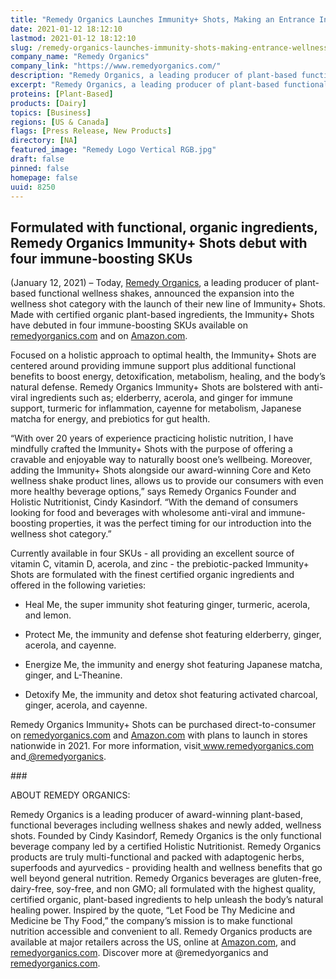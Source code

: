 ```yaml
---
title: "Remedy Organics Launches Immunity+ Shots, Making an Entrance Into the Wellness Shot Category"
date: 2021-01-12 18:12:10
lastmod: 2021-01-12 18:12:10
slug: /remedy-organics-launches-immunity-shots-making-entrance-wellness-shot-category
company_name: "Remedy Organics"
company_link: "https://www.remedyorganics.com/"
description: "Remedy Organics, a leading producer of plant-based functional wellness shakes, today announced its expansion into the wellness shot category with the launch of their new line of Immunity+ Shots."
excerpt: "Remedy Organics, a leading producer of plant-based functional wellness shakes, today announced its expansion into the wellness shot category with the launch of their new line of Immunity+ Shots."
proteins: [Plant-Based]
products: [Dairy]
topics: [Business]
regions: [US & Canada]
flags: [Press Release, New Products]
directory: [NA]
featured_image: "Remedy Logo Vertical RGB.jpg"
draft: false
pinned: false
homepage: false
uuid: 8250
---
```

<h2>Formulated with functional, organic ingredients, Remedy Organics Immunity+ Shots debut with four immune-boosting SKUs</h2>
<p>(January 12, 2021) – Today, <a href="https://www.remedyorganics.com/">Remedy Organics</a>, a leading producer of plant-based functional wellness shakes, announced the expansion into the wellness shot category with the launch of their new line of Immunity+ Shots. Made with certified organic plant-based ingredients, the Immunity+ Shots have debuted in four immune-boosting SKUs available on <a href="http://remedyorganics.com/">remedyorganics.com</a> and on <a href="http://amazon.com/">Amazon.com</a>.</p>
<p>Focused on a holistic approach to optimal health, the Immunity+ Shots are centered around providing immune support plus additional functional benefits to boost energy, detoxification, metabolism, healing, and the body’s natural defense. Remedy Organics Immunity+ Shots are bolstered with anti-viral ingredients such as; elderberry, acerola, and ginger for immune support, turmeric for inflammation, cayenne for metabolism, Japanese matcha for energy, and prebiotics for gut health.</p>
<p>“With over 20 years of experience practicing holistic nutrition, I have mindfully crafted the Immunity+ Shots with the purpose of offering a cravable and enjoyable way to naturally boost one’s wellbeing. Moreover, adding the Immunity+ Shots alongside our award-winning Core and Keto wellness shake product lines, allows us to provide our consumers with even more healthy beverage options,” says Remedy Organics Founder and Holistic Nutritionist, Cindy Kasindorf. “With the demand of consumers looking for food and beverages with wholesome anti-viral and immune-boosting properties, it was the perfect timing for our introduction into the wellness shot category.”</p>
<p>Currently available in four SKUs - all providing an excellent source of vitamin C, vitamin D, acerola, and zinc - the prebiotic-packed Immunity+ Shots are formulated with the finest certified organic ingredients and offered in the following varieties:</p>
<ul>
<li dir="ltr">
<p>Heal Me, the super immunity shot featuring ginger, turmeric, acerola, and lemon.</p>
</li>
<li dir="ltr">
<p>Protect Me, the immunity and defense shot featuring elderberry, ginger, acerola, and cayenne.</p>
</li>
<li dir="ltr">
<p>Energize Me, the immunity and energy shot featuring Japanese matcha, ginger, and L-Theanine.</p>
</li>
<li dir="ltr">
<p>Detoxify Me, the immunity and detox shot featuring activated charcoal, ginger, acerola, and cayenne.</p>
</li>
</ul>
<p>Remedy Organics Immunity+ Shots can be purchased direct-to-consumer on <a href="http://remedyorganics.com/">remedyorganics.com</a> and <a href="http://amazon.com/">Amazon.com</a> with plans to launch in stores nationwide in 2021. For more information, visit<a href="http://www.remedyorganics.com/"> www.remedyorganics.com</a> and<a href="https://www.instagram.com/remedyorganics/?hl=en"> @remedyorganics</a>.</p>
<p>###</p>
<p>ABOUT REMEDY ORGANICS:</p>
<p>Remedy Organics is a leading producer of award-winning plant-based, functional beverages including wellness shakes and newly added, wellness shots. Founded by Cindy Kasindorf, Remedy Organics is the only functional beverage company led by a certified Holistic Nutritionist. Remedy Organics products are truly multi-functional and packed with adaptogenic herbs, superfoods and ayurvedics - providing health and wellness benefits that go well beyond general nutrition. Remedy Organics beverages are gluten-free, dairy-free, soy-free, and non GMO; all formulated with the highest quality, certified organic, plant-based ingredients to help unleash the body’s natural healing power. Inspired by the quote, “Let Food be Thy Medicine and Medicine be Thy Food,” the company’s mission is to make functional nutrition accessible and convenient to all. Remedy Organics products are available at major retailers across the US, online at <a href="http://amazon.com/">Amazon.com</a>, and <a href="http://remedyorganics.com/">remedyorganics.com</a>. Discover more at @remedyorganics and <a href="http://remedyorganics.com/">remedyorganics.com</a>.</p>
